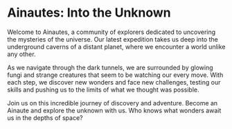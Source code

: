 <!--font:Montserrat-->

# Ainautes: Into the Unknown

Welcome to Ainautes, a community of explorers dedicated to uncovering the mysteries of the universe. Our latest expedition takes us deep into the underground caverns of a distant planet, where we encounter a world unlike any other.

As we navigate through the dark tunnels, we are surrounded by glowing fungi and strange creatures that seem to be watching our every move. With each step, we discover new wonders and face new challenges, testing our skills and pushing us to the limits of what we thought was possible.

Join us on this incredible journey of discovery and adventure. Become an Ainaute and explore the unknown with us. Who knows what wonders await us in the depths of space?

<!--

Write me markdown content of website with wallpaper:

"A group of Ainautes exploring an underground cavern on a distant planet, with glowing fungi and strange creatures all around them."

The header of the page should not be copy of the text but rather a real content of the website which is using this wallpaper.


---


# Ainautes: Exploring the Unknown

Welcome to Ainautes, a community of explorers dedicated to uncovering the mysteries of the universe. Our latest expedition takes us deep into the underground caverns of a distant planet, where we encounter a world unlike any other.

As we navigate through the dark tunnels, we are surrounded by glowing fungi and strange creatures that seem to be watching our every move. With each step, we discover new wonders and face new challenges, testing our skills and pushing us to the limits of what we thought was possible.

Join us on this incredible journey of discovery and adventure. Become an Ainaute and explore the unknown with us. Who knows what wonders await us in the depths of space?


---


Write me a Google font which is best fitting for the website.

Pick from the list:
- Roboto
- IBM Plex Sans
- Creepster
- Cormorant Garamond
- Alegreya
- Futura
- Dancing Script
- Montserrat
- Raleway
- Inter
- Poppins
- Cabin
- Barlow Condensed
- Open Sans
- Cinzel
- Lobster
- Exo 2
- Playfair Display
- Great Vibes
- Lato
- Cinzel Decorative
- Orbitron


Write just the font name nothing else.


---


Montserrat

-->
